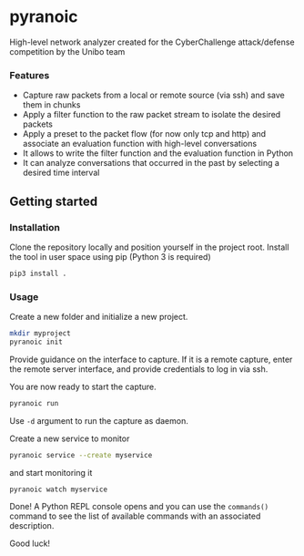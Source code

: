 pyranoic
==

High-level network analyzer created for the CyberChallenge attack/defense competition by the Unibo team

### Features
- Capture raw packets from a local or remote source (via ssh) and save them in chunks
- Apply a filter function to the raw packet stream to isolate the desired packets
- Apply a preset to the packet flow (for now only tcp and http) and associate an evaluation function with high-level
conversations
- It allows to write the filter function and the evaluation function in Python
- It can analyze conversations that occurred in the past by selecting a desired time interval


## Getting started

### Installation
Clone the repository locally and position yourself in the project root.
Install the tool in user space using pip (Python 3 is required)

```bash
pip3 install .
```

### Usage
Create a new folder and initialize a new project.
```bash
mkdir myproject
pyranoic init
```

Provide guidance on the interface to capture. If it is a remote capture, enter the remote server interface, and provide
credentials to log in via ssh.

You are now ready to start the capture.
```bash
pyranoic run
```

Use `-d` argument to run the capture as daemon.

Create a new service to monitor
```bash
pyranoic service --create myservice
```

and start monitoring it
```bash
pyranoic watch myservice
```

Done! A Python REPL console opens and you can use the `commands()` command to see the list of available commands with
an associated description.

Good luck!
